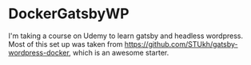 # DockerGatsbyWP

I'm taking a course on Udemy to learn gatsby and headless wordpress. Most of this set up was taken from https://github.com/STUkh/gatsby-wordpress-docker, which is an awesome starter.